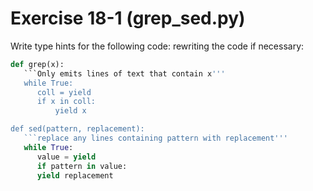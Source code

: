# Exercise 18-1 (grep_sed.py)

Write type hints for the following code: rewriting the code if necessary:

```python
def grep(x):
   ```Only emits lines of text that contain x'''
   while True:
      coll = yield
      if x in coll:
          yield x

def sed(pattern, replacement):
   ```replace any lines containing pattern with replacement'''
   while True:
      value = yield
      if pattern in value:
	  yield replacement
    

```
